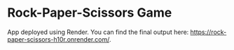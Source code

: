 # Rock-Paper-Scissors Game

App deployed using Render. You can find the final output here: https://rock-paper-scissors-h10r.onrender.com/.

